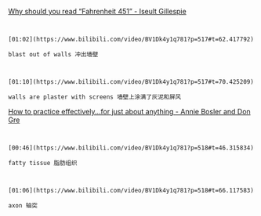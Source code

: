 [Why should you read “Fahrenheit 451” - Iseult Gillespie](https://www.bilibili.com/video/BV1Dk4y1q781?p=517)


```ad-note


[01:02](https://www.bilibili.com/video/BV1Dk4y1q781?p=517#t=62.417792)

blast out of walls 冲出墙壁

```

```ad-note


[01:10](https://www.bilibili.com/video/BV1Dk4y1q781?p=517#t=70.425209)

walls are plaster with screens 墙壁上涂满了灰泥和屏风

```

[How to practice effectively...for just about anything - Annie Bosler and Don Gre](https://www.bilibili.com/video/BV1Dk4y1q781?p=518)

```ad-note


[00:46](https://www.bilibili.com/video/BV1Dk4y1q781?p=518#t=46.315834)

fatty tissue 脂肪组织

```

```ad-note


[01:06](https://www.bilibili.com/video/BV1Dk4y1q781?p=518#t=66.117583)

axon 轴突

```